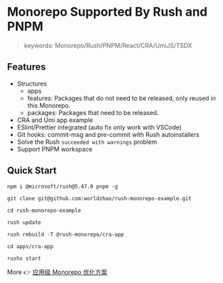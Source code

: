 # Monorepo Supported By Rush and PNPM

> keywords: Monorepo/Rush/PNPM/React/CRA/UmiJS/TSDX

## Features

- Structures
  - apps
  - features: Packages that do not need to be released, only reused in this Monorepo.
  - packages: Packages that need to be released.
- CRA and Umi app example
- ESlint/Prettier integrated (auto fix only work with VSCode)
- Git hooks: commit-msg and pre-commit with Rush autoinstallers
- Solve the Rush `succeeded with warnings` problem
- Support PNPM workspace

## Quick Start

```shell
npm i @microsoft/rush@5.47.0 pnpm -g

git clone git@github.com:worldzhao/rush-monorepo-example.git

cd rush-monorepo-example

rush update

rush rebuild -T @rush-monorepo/cra-app

cd apps/cra-app

rushx start
```

More 👉 [应用级 Monorepo 优化方案](https://github.com/worldzhao/blog/issues/9)

